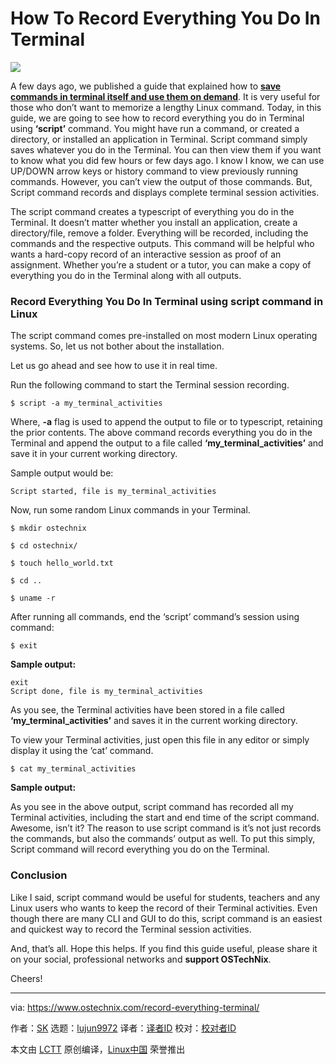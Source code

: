 How To Record Everything You Do In Terminal
======
![](https://www.ostechnix.com/wp-content/uploads/2017/03/Record-Everything-You-Do-In-Terminal-720x340.png)

A few days ago, we published a guide that explained how to [**save commands in terminal itself and use them on demand**][1]. It is very useful for those who don’t want to memorize a lengthy Linux command. Today, in this guide, we are going to see how to record everything you do in Terminal using **‘script’** command. You might have run a command, or created a directory, or installed an application in Terminal. Script command simply saves whatever you do in the Terminal. You can then view them if you want to know what you did few hours or few days ago. I know I know, we can use UP/DOWN arrow keys or history command to view previously running commands. However, you can’t view the output of those commands. But, Script command records and displays complete terminal session activities.

The script command creates a typescript of everything you do in the Terminal. It doesn’t matter whether you install an application, create a directory/file, remove a folder. Everything will be recorded, including the commands and the respective outputs. This command will be helpful who wants a hard-copy record of an interactive session as proof of an assignment. Whether you’re a student or a tutor, you can make a copy of everything you do in the Terminal along with all outputs.

### Record Everything You Do In Terminal using script command in Linux

The script command comes pre-installed on most modern Linux operating systems. So, let us not bother about the installation.

Let us go ahead and see how to use it in real time.

Run the following command to start the Terminal session recording.
```
$ script -a my_terminal_activities

```

Where, **-a** flag is used to append the output to file or to typescript, retaining the prior contents. The above command records everything you do in the Terminal and append the output to a file called **‘my_terminal_activities’** and save it in your current working directory.

Sample output would be:
```
Script started, file is my_terminal_activities

```

Now, run some random Linux commands in your Terminal.
```
$ mkdir ostechnix

$ cd ostechnix/

$ touch hello_world.txt

$ cd ..

$ uname -r

```

After running all commands, end the ‘script’ command’s session using command:
```
$ exit

```

**Sample output:**
```
exit
Script done, file is my_terminal_activities

```

As you see, the Terminal activities have been stored in a file called **‘my_terminal_activities’** and saves it in the current working directory.

To view your Terminal activities, just open this file in any editor or simply display it using the ‘cat’ command.
```
$ cat my_terminal_activities

```

**Sample output:**

As you see in the above output, script command has recorded all my Terminal activities, including the start and end time of the script command. Awesome, isn’t it? The reason to use script command is it’s not just records the commands, but also the commands’ output as well. To put this simply, Script command will record everything you do on the Terminal.

### Conclusion

Like I said, script command would be useful for students, teachers and any Linux users who wants to keep the record of their Terminal activities. Even though there are many CLI and GUI to do this, script command is an easiest and quickest way to record the Terminal session activities.

And, that’s all. Hope this helps. If you find this guide useful, please share it on your social, professional networks and **support OSTechNix**.

Cheers!



--------------------------------------------------------------------------------

via: https://www.ostechnix.com/record-everything-terminal/

作者：[SK][a]
选题：[lujun9972](https://github.com/lujun9972)
译者：[译者ID](https://github.com/译者ID)
校对：[校对者ID](https://github.com/校对者ID)

本文由 [LCTT](https://github.com/LCTT/TranslateProject) 原创编译，[Linux中国](https://linux.cn/) 荣誉推出

[a]:https://www.ostechnix.com/author/sk/
[1]:https://www.ostechnix.com/save-commands-terminal-use-demand/
